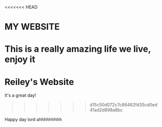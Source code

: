 <<<<<<< HEAD
# MY WEBSITE

This is a really amazing life we live, enjoy it
=======
# Reiley's Website

It's a great day!
>>>>>>> d15c50d072c7c88462fd35cd0ed41ad2d898a8bc
>>>>>>>
Happy day lord ahhhhhhhhh


